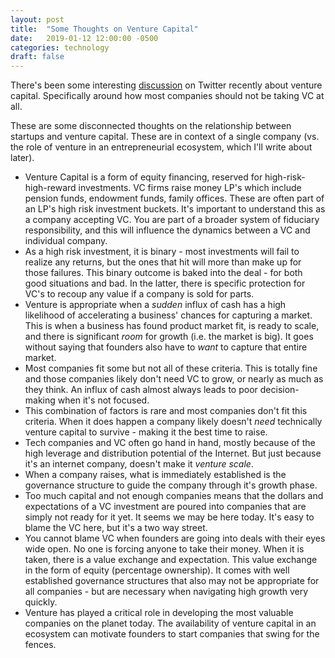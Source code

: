 ```yaml
---
layout: post
title:  "Some Thoughts on Venture Capital"
date:   2019-01-12 12:00:00 -0500
categories: technology
draft: false
---
```


There's been some interesting [discussion](https://twitter.com/bgurley/status/1083756889089798145) on Twitter recently about venture capital. Specifically around how most companies should not be taking VC at all.

These are some disconnected thoughts on the relationship between startups and venture capital. These are in context of a single company (vs. the role of venture in an entrepreneurial ecosystem, which I'll write about later).

* Venture Capital is a form of equity financing, reserved for high-risk-high-reward investments. VC firms raise money LP's which include pension funds, endowment funds, family offices. These are often part of an LP's high risk investment buckets. It's important to understand this as a company accepting VC. You are part of a broader system of fiduciary responsibility, and this will influence the dynamics between a VC and individual company.
* As a high risk investment, it is binary - most investments will fail to realize any returns, but the ones that hit will more than make up for those failures. This binary outcome is baked into the deal - for both good situations and bad. In the latter, there is specific protection for VC's to recoup any value if a company is sold for parts. 
* Venture is appropriate when a _sudden_ influx of cash has a high likelihood of accelerating a business' chances for capturing a market. This is when a business has found product market fit, is ready to scale, and there is significant _room_ for growth (i.e. the market is big). It goes without saying that founders also have to _want_ to capture that entire market.
* Most companies fit some but not all of these criteria. This is totally fine and those companies likely don't need VC to grow, or nearly as much as they think. An influx of cash almost always leads to poor decision-making when it's not focused.
* This combination of factors is rare and most companies don't fit this criteria. When it does happen a company likely doesn't _need_ technically venture capital to survive - making it the best time to raise. 
* Tech companies and VC often go hand in hand, mostly because of the high leverage and distribution potential of the Internet. But just because it's an internet company, doesn't make it _venture scale_.
* When a company raises, what is immediately established is the governance structure to guide the company through it's growth phase. 
* Too much capital and not enough companies means that the dollars and expectations of a VC investment are poured into companies that are simply not ready for it yet. It seems we may be here today. It's easy to blame the VC here, but it's a two way street.
* You cannot blame VC when founders are going into deals with their eyes wide open. No one is forcing anyone to take their money. When it is taken, there is a value exchange and expectation. This value exchange in the form of equity (percentage ownership). It comes with well established governance structures that also may not be appropriate for all companies - but are necessary when navigating high growth very quickly.
* Venture has played a critical role in developing the most valuable companies on the planet today. The availability of venture capital in an ecosystem can motivate founders to start companies that swing for the fences. 
